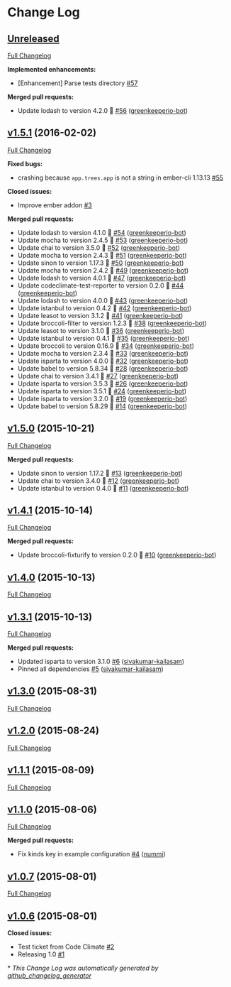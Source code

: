 # Change Log

## [Unreleased](https://github.com/sivakumar-kailasam/broccoli-leasot/tree/HEAD)

[Full Changelog](https://github.com/sivakumar-kailasam/broccoli-leasot/compare/v1.5.1...HEAD)

**Implemented enhancements:**

- \[Enhancement\] Parse tests directory [\#57](https://github.com/sivakumar-kailasam/broccoli-leasot/issues/57)

**Merged pull requests:**

- Update lodash to version 4.2.0 🚀 [\#56](https://github.com/sivakumar-kailasam/broccoli-leasot/pull/56) ([greenkeeperio-bot](https://github.com/greenkeeperio-bot))

## [v1.5.1](https://github.com/sivakumar-kailasam/broccoli-leasot/tree/v1.5.1) (2016-02-02)
[Full Changelog](https://github.com/sivakumar-kailasam/broccoli-leasot/compare/v1.5.0...v1.5.1)

**Fixed bugs:**

- crashing because `app.trees.app` is not a string in ember-cli 1.13.13 [\#55](https://github.com/sivakumar-kailasam/broccoli-leasot/issues/55)

**Closed issues:**

- Improve ember addon [\#3](https://github.com/sivakumar-kailasam/broccoli-leasot/issues/3)

**Merged pull requests:**

- Update lodash to version 4.1.0 🚀 [\#54](https://github.com/sivakumar-kailasam/broccoli-leasot/pull/54) ([greenkeeperio-bot](https://github.com/greenkeeperio-bot))
- Update mocha to version 2.4.5 🚀 [\#53](https://github.com/sivakumar-kailasam/broccoli-leasot/pull/53) ([greenkeeperio-bot](https://github.com/greenkeeperio-bot))
- Update chai to version 3.5.0 🚀 [\#52](https://github.com/sivakumar-kailasam/broccoli-leasot/pull/52) ([greenkeeperio-bot](https://github.com/greenkeeperio-bot))
- Update mocha to version 2.4.3 🚀 [\#51](https://github.com/sivakumar-kailasam/broccoli-leasot/pull/51) ([greenkeeperio-bot](https://github.com/greenkeeperio-bot))
- Update sinon to version 1.17.3 🚀 [\#50](https://github.com/sivakumar-kailasam/broccoli-leasot/pull/50) ([greenkeeperio-bot](https://github.com/greenkeeperio-bot))
- Update mocha to version 2.4.2 🚀 [\#49](https://github.com/sivakumar-kailasam/broccoli-leasot/pull/49) ([greenkeeperio-bot](https://github.com/greenkeeperio-bot))
- Update lodash to version 4.0.1 🚀 [\#47](https://github.com/sivakumar-kailasam/broccoli-leasot/pull/47) ([greenkeeperio-bot](https://github.com/greenkeeperio-bot))
- Update codeclimate-test-reporter to version 0.2.0 🚀 [\#44](https://github.com/sivakumar-kailasam/broccoli-leasot/pull/44) ([greenkeeperio-bot](https://github.com/greenkeeperio-bot))
- Update lodash to version 4.0.0 🚀 [\#43](https://github.com/sivakumar-kailasam/broccoli-leasot/pull/43) ([greenkeeperio-bot](https://github.com/greenkeeperio-bot))
- Update istanbul to version 0.4.2 🚀 [\#42](https://github.com/sivakumar-kailasam/broccoli-leasot/pull/42) ([greenkeeperio-bot](https://github.com/greenkeeperio-bot))
- Update leasot to version 3.1.2 🚀 [\#41](https://github.com/sivakumar-kailasam/broccoli-leasot/pull/41) ([greenkeeperio-bot](https://github.com/greenkeeperio-bot))
- Update broccoli-filter to version 1.2.3 🚀 [\#38](https://github.com/sivakumar-kailasam/broccoli-leasot/pull/38) ([greenkeeperio-bot](https://github.com/greenkeeperio-bot))
- Update leasot to version 3.1.0 🚀 [\#36](https://github.com/sivakumar-kailasam/broccoli-leasot/pull/36) ([greenkeeperio-bot](https://github.com/greenkeeperio-bot))
- Update istanbul to version 0.4.1 🚀 [\#35](https://github.com/sivakumar-kailasam/broccoli-leasot/pull/35) ([greenkeeperio-bot](https://github.com/greenkeeperio-bot))
- Update broccoli to version 0.16.9 🚀 [\#34](https://github.com/sivakumar-kailasam/broccoli-leasot/pull/34) ([greenkeeperio-bot](https://github.com/greenkeeperio-bot))
- Update mocha to version 2.3.4 🚀 [\#33](https://github.com/sivakumar-kailasam/broccoli-leasot/pull/33) ([greenkeeperio-bot](https://github.com/greenkeeperio-bot))
- Update isparta to version 4.0.0 🚀 [\#32](https://github.com/sivakumar-kailasam/broccoli-leasot/pull/32) ([greenkeeperio-bot](https://github.com/greenkeeperio-bot))
- Update babel to version 5.8.34 🚀 [\#28](https://github.com/sivakumar-kailasam/broccoli-leasot/pull/28) ([greenkeeperio-bot](https://github.com/greenkeeperio-bot))
- Update chai to version 3.4.1 🚀 [\#27](https://github.com/sivakumar-kailasam/broccoli-leasot/pull/27) ([greenkeeperio-bot](https://github.com/greenkeeperio-bot))
- Update isparta to version 3.5.3 🚀 [\#26](https://github.com/sivakumar-kailasam/broccoli-leasot/pull/26) ([greenkeeperio-bot](https://github.com/greenkeeperio-bot))
- Update isparta to version 3.5.1 🚀 [\#24](https://github.com/sivakumar-kailasam/broccoli-leasot/pull/24) ([greenkeeperio-bot](https://github.com/greenkeeperio-bot))
- Update isparta to version 3.2.0 🚀 [\#19](https://github.com/sivakumar-kailasam/broccoli-leasot/pull/19) ([greenkeeperio-bot](https://github.com/greenkeeperio-bot))
- Update babel to version 5.8.29 🚀 [\#14](https://github.com/sivakumar-kailasam/broccoli-leasot/pull/14) ([greenkeeperio-bot](https://github.com/greenkeeperio-bot))

## [v1.5.0](https://github.com/sivakumar-kailasam/broccoli-leasot/tree/v1.5.0) (2015-10-21)
[Full Changelog](https://github.com/sivakumar-kailasam/broccoli-leasot/compare/v1.4.1...v1.5.0)

**Merged pull requests:**

- Update sinon to version 1.17.2 🚀 [\#13](https://github.com/sivakumar-kailasam/broccoli-leasot/pull/13) ([greenkeeperio-bot](https://github.com/greenkeeperio-bot))
- Update chai to version 3.4.0 🚀 [\#12](https://github.com/sivakumar-kailasam/broccoli-leasot/pull/12) ([greenkeeperio-bot](https://github.com/greenkeeperio-bot))
- Update istanbul to version 0.4.0 🚀 [\#11](https://github.com/sivakumar-kailasam/broccoli-leasot/pull/11) ([greenkeeperio-bot](https://github.com/greenkeeperio-bot))

## [v1.4.1](https://github.com/sivakumar-kailasam/broccoli-leasot/tree/v1.4.1) (2015-10-14)
[Full Changelog](https://github.com/sivakumar-kailasam/broccoli-leasot/compare/v1.4.0...v1.4.1)

**Merged pull requests:**

- Update broccoli-fixturify to version 0.2.0 🚀 [\#10](https://github.com/sivakumar-kailasam/broccoli-leasot/pull/10) ([greenkeeperio-bot](https://github.com/greenkeeperio-bot))

## [v1.4.0](https://github.com/sivakumar-kailasam/broccoli-leasot/tree/v1.4.0) (2015-10-13)
[Full Changelog](https://github.com/sivakumar-kailasam/broccoli-leasot/compare/v1.3.1...v1.4.0)

## [v1.3.1](https://github.com/sivakumar-kailasam/broccoli-leasot/tree/v1.3.1) (2015-10-13)
[Full Changelog](https://github.com/sivakumar-kailasam/broccoli-leasot/compare/v1.3.0...v1.3.1)

**Merged pull requests:**

- Updated isparta to version 3.1.0 [\#6](https://github.com/sivakumar-kailasam/broccoli-leasot/pull/6) ([sivakumar-kailasam](https://github.com/sivakumar-kailasam))
- Pinned all dependencies [\#5](https://github.com/sivakumar-kailasam/broccoli-leasot/pull/5) ([sivakumar-kailasam](https://github.com/sivakumar-kailasam))

## [v1.3.0](https://github.com/sivakumar-kailasam/broccoli-leasot/tree/v1.3.0) (2015-08-31)
[Full Changelog](https://github.com/sivakumar-kailasam/broccoli-leasot/compare/v1.2.0...v1.3.0)

## [v1.2.0](https://github.com/sivakumar-kailasam/broccoli-leasot/tree/v1.2.0) (2015-08-24)
[Full Changelog](https://github.com/sivakumar-kailasam/broccoli-leasot/compare/v1.1.1...v1.2.0)

## [v1.1.1](https://github.com/sivakumar-kailasam/broccoli-leasot/tree/v1.1.1) (2015-08-09)
[Full Changelog](https://github.com/sivakumar-kailasam/broccoli-leasot/compare/v1.1.0...v1.1.1)

## [v1.1.0](https://github.com/sivakumar-kailasam/broccoli-leasot/tree/v1.1.0) (2015-08-06)
[Full Changelog](https://github.com/sivakumar-kailasam/broccoli-leasot/compare/v1.0.7...v1.1.0)

**Merged pull requests:**

- Fix kinds key in example configuration [\#4](https://github.com/sivakumar-kailasam/broccoli-leasot/pull/4) ([nummi](https://github.com/nummi))

## [v1.0.7](https://github.com/sivakumar-kailasam/broccoli-leasot/tree/v1.0.7) (2015-08-01)
[Full Changelog](https://github.com/sivakumar-kailasam/broccoli-leasot/compare/v1.0.6...v1.0.7)

## [v1.0.6](https://github.com/sivakumar-kailasam/broccoli-leasot/tree/v1.0.6) (2015-08-01)
**Closed issues:**

- Test ticket from Code Climate [\#2](https://github.com/sivakumar-kailasam/broccoli-leasot/issues/2)
- Releasing 1.0 [\#1](https://github.com/sivakumar-kailasam/broccoli-leasot/issues/1)



\* *This Change Log was automatically generated by [github_changelog_generator](https://github.com/skywinder/Github-Changelog-Generator)*